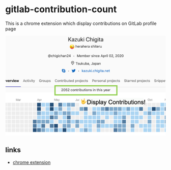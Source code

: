 # gitlab-contribution-count

This is a chrome extension which display contributions on GitLab profile page

<img src="./screenshot.png" />

## links

- [chrome extension](https://chrome.google.com/webstore/detail/gitlab-contribution-count/nkjkidmkdedgpddijnpnbedecdllcije)
